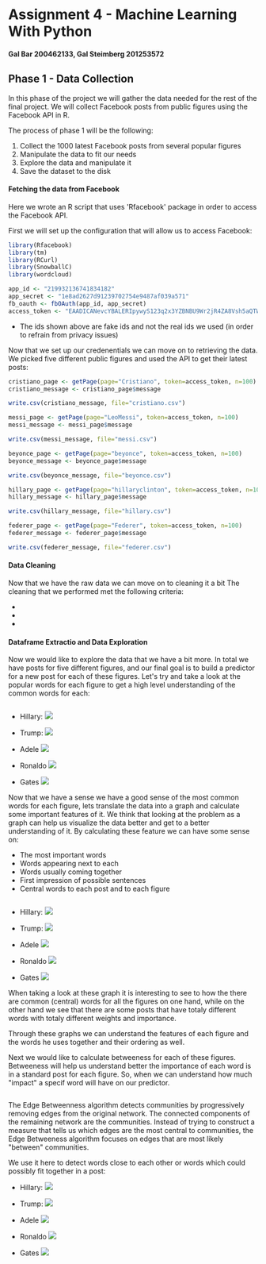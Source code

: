 # Assignment 4 - Machine Learning With Python

#### Gal Bar 200462133, Gal Steimberg 201253572

## Phase 1 - Data Collection

In this phase of the project we will gather the data needed for the rest of the final project. We will collect Facebook posts from public figures using the Facebook API in R. 

The process of phase 1 will be the following:
1. Collect the 1000 latest Facebook posts from several popular figures
2. Manipulate the data to fit our needs
3. Explore the data and manipulate it
4. Save the dataset to the disk


#### Fetching the data from Facebook

Here we wrote an R script that uses 'Rfacebook' package in order to access the Facebook API.

First we will set up the configuration that will allow us to access Facebook: 

```r
library(Rfacebook)
library(tm)
library(RCurl)
library(SnowballC)
library(wordcloud)

app_id <- "219932136741834182"
app_secret <- "1e8ad2627d91239702754e9487af039a571"
fb_oauth <- fbOAuth(app_id, app_secret)
access_token <- "EAADICANevcYBALERIpywyS123q2x3YZBNBU9Wr2jR4ZA8Vsh5aQTWtngZAsIZAMi8zFRroGCEVkJBI9ab1ZBpLws3KYrxQhnVZB4DDm6yML9vZCDHAb4HJZACgZAjUca67Jyl3t7klRQfNRUMuYp8oldMeLKzPZAhucyCXscZD"
```
* The ids shown above are fake ids and not the real ids we used (in order to refrain from privacy issues)


Now that we set up our credenentials we can move on to retrieving the data. We picked five different public figures and used the API to get their latest posts:

```r
cristiano_page <- getPage(page="Cristiano", token=access_token, n=100)
cristiano_message <- cristiano_page$message

write.csv(cristiano_message, file="cristiano.csv")

messi_page <- getPage(page="LeoMessi", token=access_token, n=100)
messi_message <- messi_page$message

write.csv(messi_message, file="messi.csv")

beyonce_page <- getPage(page="beyonce", token=access_token, n=100)
beyonce_message <- beyonce_page$message

write.csv(beyonce_message, file="beyonce.csv")

hillary_page <- getPage(page="hillaryclinton", token=access_token, n=100)
hillary_message <- hillary_page$message

write.csv(hillary_message, file="hillary.csv")

federer_page <- getPage(page="Federer", token=access_token, n=100)
federer_message <- federer_page$message

write.csv(federer_message, file="federer.csv")
```
#### Data Cleaning

Now that we have the raw data we can move on to cleaning it a bit
The cleaning that we performed met the following criteria:

- 
- 
-

#### Dataframe Extractio and Data Exploration

Now we would like to explore the data that we have a bit more.
In total we have posts for five different figures, and our final goal is to build a predictor for a new post for each of these figures. Let's try and take a look at the popular words for each figure to get a high level understanding of the common words for each:

```r

```


- Hillary:
![](img/hilary-cloud.PNG)


- Trump:
![](img/trump-cloud100.PNG)


- Adele
![](img/adele-cloud.PNG)


- Ronaldo
![](img/cristiano-cloud.PNG)


- Gates
![](img/gates-cloud.PNG)


Now that we have a sense we have a good sense of the most common words for each figure, lets translate the data into a graph and calculate some important features of it. We think that looking at the problem as a graph can help us visualize the data better and get to a better understanding of it. By calculating these feature we can have some sense on:

- The most important words
- Words appearing next to each
- Words usually coming together
- First impression of possible sentences
- Central words to each post and to each figure



```r

```


- Hillary:
![](img/hilary-graph.PNG)


- Trump:
![](img/trump-graph.PNG)


- Adele
![](img/adele-graph.PNG)


- Ronaldo
![](images/cristiano-graph.PNG)


- Gates
![](images/gates-graph.PNG)


When taking a look at these graph it is interesting to see to how the there are common (central) words for all the figures on one hand, while on the other hand we see that there are some posts that have totaly different words with totaly different weights and importance.

Through these graphs we can understand the features of each figure and the words he uses together and their ordering as well.

Next we would like to calculate betweeness for each of these figures. Betweeness will help us understand better the importance of each word is in a standard post for each figure. So, when we can understand how much "impact" a specif word will have on our predictor.


```r

```

The Edge Betweenness algorithm detects communities by progressively removing edges from the original network. The connected components of the remaining network are the communities. Instead of trying to construct a measure that tells us which edges are the most central to communities, the Edge Betweeness algorithm focuses on edges that are most likely "between" communities. 

We use it here to detect words close to each other or words which could possibly fit together in a post:



- Hillary:
![](img/hilary-clusteredgebetweenness.PNG)


- Trump:
![](img/trump-clusteredgebetweenness.PNG.PNG)


- Adele
![](img/adele-clusteredgebetweenness.PNG)


- Ronaldo
![](images/cristiano-clusteredgebetweenness.PNG)


- Gates
![](images/gates-clusteredgebetweenness.PNG)
